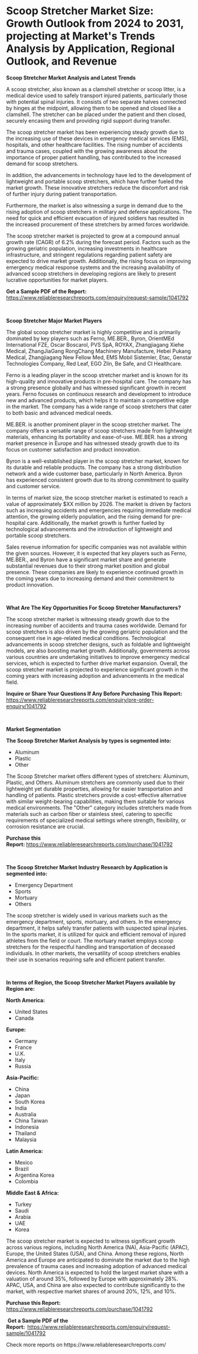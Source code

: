 <p><h1>Scoop Stretcher Market Size: Growth Outlook from 2024 to 2031, projecting at Market's Trends Analysis by Application, Regional Outlook, and Revenue</h1></p><p><strong>Scoop Stretcher Market Analysis and Latest Trends</strong></p>
<p><p>A scoop stretcher, also known as a clamshell stretcher or scoop litter, is a medical device used to safely transport injured patients, particularly those with potential spinal injuries. It consists of two separate halves connected by hinges at the midpoint, allowing them to be opened and closed like a clamshell. The stretcher can be placed under the patient and then closed, securely encasing them and providing rigid support during transfer.</p><p>The scoop stretcher market has been experiencing steady growth due to the increasing use of these devices in emergency medical services (EMS), hospitals, and other healthcare facilities. The rising number of accidents and trauma cases, coupled with the growing awareness about the importance of proper patient handling, has contributed to the increased demand for scoop stretchers.</p><p>In addition, the advancements in technology have led to the development of lightweight and portable scoop stretchers, which have further fueled the market growth. These innovative stretchers reduce the discomfort and risk of further injury during patient transportation.</p><p>Furthermore, the market is also witnessing a surge in demand due to the rising adoption of scoop stretchers in military and defense applications. The need for quick and efficient evacuation of injured soldiers has resulted in the increased procurement of these stretchers by armed forces worldwide.</p><p>The scoop stretcher market is projected to grow at a compound annual growth rate (CAGR) of 6.2% during the forecast period. Factors such as the growing geriatric population, increasing investments in healthcare infrastructure, and stringent regulations regarding patient safety are expected to drive market growth. Additionally, the rising focus on improving emergency medical response systems and the increasing availability of advanced scoop stretchers in developing regions are likely to present lucrative opportunities for market players.</p></p>
<p><strong>Get a Sample PDF of the Report:&nbsp;</strong> <a href="https://www.reliableresearchreports.com/enquiry/request-sample/1041792">https://www.reliableresearchreports.com/enquiry/request-sample/1041792</a></p>
<p>&nbsp;</p>
<p><strong>Scoop Stretcher Major Market Players</strong></p>
<p><p>The global scoop stretcher market is highly competitive and is primarily dominated by key players such as Ferno, ME.BER., Byron, OrientMEd International FZE, Oscar Boscarol, PVS SpA, ROYAX, Zhangjiagang Xiehe Medical, ZhangJiaGang RongChang Machinery Manufacture, Hebei Pukang Medical, Zhangjiagang New Fellow Med, EMS Mobil Sistemler, Etac, Genstar Technologies Company, Red Leaf, EGO Zlín, Be Safe, and CI Healthcare.</p><p>Ferno is a leading player in the scoop stretcher market and is known for its high-quality and innovative products in pre-hospital care. The company has a strong presence globally and has witnessed significant growth in recent years. Ferno focuses on continuous research and development to introduce new and advanced products, which helps it to maintain a competitive edge in the market. The company has a wide range of scoop stretchers that cater to both basic and advanced medical needs.</p><p>ME.BER. is another prominent player in the scoop stretcher market. The company offers a versatile range of scoop stretchers made from lightweight materials, enhancing its portability and ease-of-use. ME.BER. has a strong market presence in Europe and has witnessed steady growth due to its focus on customer satisfaction and product innovation.</p><p>Byron is a well-established player in the scoop stretcher market, known for its durable and reliable products. The company has a strong distribution network and a wide customer base, particularly in North America. Byron has experienced consistent growth due to its strong commitment to quality and customer service.</p><p>In terms of market size, the scoop stretcher market is estimated to reach a value of approximately $XX million by 2026. The market is driven by factors such as increasing accidents and emergencies requiring immediate medical attention, the growing elderly population, and the rising demand for pre-hospital care. Additionally, the market growth is further fueled by technological advancements and the introduction of lightweight and portable scoop stretchers.</p><p>Sales revenue information for specific companies was not available within the given sources. However, it is expected that key players such as Ferno, ME.BER., and Byron have a significant market share and generate substantial revenues due to their strong market position and global presence. These companies are likely to experience continued growth in the coming years due to increasing demand and their commitment to product innovation.</p></p>
<p>&nbsp;</p>
<p><strong>What Are The Key Opportunities For Scoop Stretcher Manufacturers?</strong></p>
<p><p>The scoop stretcher market is witnessing steady growth due to the increasing number of accidents and trauma cases worldwide. Demand for scoop stretchers is also driven by the growing geriatric population and the consequent rise in age-related medical conditions. Technological advancements in scoop stretcher designs, such as foldable and lightweight models, are also boosting market growth. Additionally, governments across various countries are undertaking initiatives to improve emergency medical services, which is expected to further drive market expansion. Overall, the scoop stretcher market is projected to experience significant growth in the coming years with increasing adoption and advancements in the medical field.</p></p>
<p><strong>Inquire or Share Your Questions If Any Before Purchasing This Report:</strong> <a href="https://www.reliableresearchreports.com/enquiry/pre-order-enquiry/1041792">https://www.reliableresearchreports.com/enquiry/pre-order-enquiry/1041792</a></p>
<p>&nbsp;</p>
<p><strong>Market Segmentation</strong></p>
<p><strong>The Scoop Stretcher Market Analysis by types is segmented into:</strong></p>
<p><ul><li>Aluminum</li><li>Plastic</li><li>Other</li></ul></p>
<p><p>The Scoop Stretcher market offers different types of stretchers: Aluminum, Plastic, and Others. Aluminum stretchers are commonly used due to their lightweight yet durable properties, allowing for easier transportation and handling of patients. Plastic stretchers provide a cost-effective alternative with similar weight-bearing capabilities, making them suitable for various medical environments. The "Other" category includes stretchers made from materials such as carbon fiber or stainless steel, catering to specific requirements of specialized medical settings where strength, flexibility, or corrosion resistance are crucial.</p></p>
<p><strong>Purchase this Report:&nbsp;</strong><a href="https://www.reliableresearchreports.com/purchase/1041792">https://www.reliableresearchreports.com/purchase/1041792</a></p>
<p>&nbsp;</p>
<p><strong>The Scoop Stretcher Market Industry Research by Application is segmented into:</strong></p>
<p><ul><li>Emergency Department</li><li>Sports</li><li>Mortuary</li><li>Others</li></ul></p>
<p><p>The scoop stretcher is widely used in various markets such as the emergency department, sports, mortuary, and others. In the emergency department, it helps safely transfer patients with suspected spinal injuries. In the sports market, it is utilized for quick and efficient removal of injured athletes from the field or court. The mortuary market employs scoop stretchers for the respectful handling and transportation of deceased individuals. In other markets, the versatility of scoop stretchers enables their use in scenarios requiring safe and efficient patient transfer.</p></p>
<p>&nbsp;</p>
<p><strong>In terms of Region, the Scoop Stretcher Market Players available by Region are:</strong></p>
<p>
    <p> <strong> North America: </strong>
        <ul>
            <li>United States</li>
            <li>Canada</li>
        </ul>
        </p> 
    <p> <strong> Europe: </strong>
        <ul>
            <li>Germany</li>
            <li>France</li>
            <li>U.K.</li>
            <li>Italy</li>
            <li>Russia</li>
        </ul>
        </p> 
    <p> <strong> Asia-Pacific: </strong>
        <ul>
            <li>China</li>
            <li>Japan</li>
            <li>South Korea</li>
            <li>India</li>
            <li>Australia</li>
            <li>China Taiwan</li>
            <li>Indonesia</li>
            <li>Thailand</li>
            <li>Malaysia</li>
        </ul>
        </p> 
    <p> <strong> Latin America: </strong>
        <ul>
            <li>Mexico</li>
            <li>Brazil</li>
            <li>Argentina Korea</li>
            <li>Colombia</li>
        </ul>
        </p> 
    <p> <strong> Middle East & Africa: </strong>
        <ul>
            <li>Turkey</li>
            <li>Saudi</li>
            <li>Arabia</li>
            <li>UAE</li>
            <li>Korea</li>
        </ul>
    </p>
    </p>
<p><p>The scoop stretcher market is expected to witness significant growth across various regions, including North America (NA), Asia-Pacific (APAC), Europe, the United States (USA), and China. Among these regions, North America and Europe are anticipated to dominate the market due to the high prevalence of trauma cases and increasing adoption of advanced medical devices. North America is expected to hold the largest market share with a valuation of around 35%, followed by Europe with approximately 28%. APAC, USA, and China are also expected to contribute significantly to the market, with respective market shares of around 20%, 12%, and 10%.</p></p>
<p><strong>Purchase this Report: </strong><a href="https://www.reliableresearchreports.com/purchase/1041792">https://www.reliableresearchreports.com/purchase/1041792</a></p>
<p>&nbsp;<strong>Get a Sample PDF of the Report:&nbsp;&nbsp;</strong><a href="https://www.reliableresearchreports.com/enquiry/request-sample/1041792">https://www.reliableresearchreports.com/enquiry/request-sample/1041792</a></p>
<p><strong></strong></p>
<p>Check more reports on https://www.reliableresearchreports.com/</p>